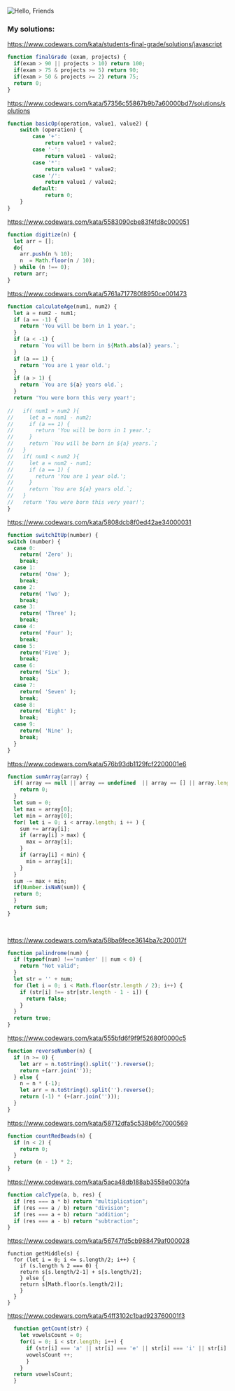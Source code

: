 
![Hello, Friends](https://covchurch.org/children/wp-content/uploads/sites/18/2013/01/Hello-Friends-logo-300x209.png)

### My solutions:

https://www.codewars.com/kata/students-final-grade/solutions/javascript
```javascript
function finalGrade (exam, projects) {
  if(exam > 90 || projects > 10) return 100;
  if(exam > 75 & projects >= 5) return 90;
  if(exam > 50 & projects >= 2) return 75;
  return 0;
}
```
https://www.codewars.com/kata/57356c55867b9b7a60000bd7/solutions/solutions
```javascript
function basicOp(operation, value1, value2) {
    switch (operation) {
        case '+':
            return value1 + value2;
        case '-':
            return value1 - value2;
        case '*':
            return value1 * value2;
        case '/':
            return value1 / value2;
        default:
            return 0;
    }
}
```
https://www.codewars.com/kata/5583090cbe83f4fd8c000051
```javascript
function digitize(n) {
  let arr = [];
  do{
    arr.push(n % 10);
    n  = Math.floor(n / 10); 
  } while (n !== 0);
  return arr;  
}
```
https://www.codewars.com/kata/5761a717780f8950ce001473
```javascript
function calculateAge(num1, num2) {
  let a = num2 - num1;
  if (a == -1) {
    return 'You will be born in 1 year.';
  }
  if (a < -1) {
    return `You will be born in ${Math.abs(a)} years.`;
  }
  if (a == 1) {
    return 'You are 1 year old.';
  }
  if (a > 1) {
    return `You are ${a} years old.`;
  }
  return 'You were born this very year!';
  
//   if( num1 > num2 ){
//     let a = num1 - num2;
//     if (a == 1) {
//       return 'You will be born in 1 year.';
//     }
//     return `You will be born in ${a} years.`;
//   }
//   if( num1 < num2 ){
//     let a = num2 - num1;
//     if (a == 1) {
//       return 'You are 1 year old.';
//     }
//     return `You are ${a} years old.`;
//   }
//   return 'You were born this very year!';
}
```
https://www.codewars.com/kata/5808dcb8f0ed42ae34000031
```javascript
function switchItUp(number) {
switch (number) {
  case 0:
    return( 'Zero' );
    break;
  case 1:
    return( 'One' );
    break;
  case 2:
    return( 'Two' );
    break;
  case 3:
    return( 'Three' );
    break;
  case 4:
    return( 'Four' );
    break;
  case 5:
    return('Five' );
    break;
  case 6:
    return( 'Six' );
    break;
  case 7:
    return( 'Seven' );
    break;
  case 8:
    return( 'Eight' );
    break;
  case 9:
    return( 'Nine' );
    break;
  }
}
```
https://www.codewars.com/kata/576b93db1129fcf2200001e6
```javaScript
function sumArray(array) {
  if( array == null || array == undefined  || array == [] || array.length == 1 ) {
    return 0;
  }
  let sum = 0;
  let max = array[0];
  let min = array[0];
  for( let i = 0; i < array.length; i ++ ) {
    sum += array[i];
    if (array[i] > max) {
      max = array[i];
    }
    if (array[i] < min) {
      min = array[i];
    }
  }
  sum -= max + min; 
  if(Number.isNaN(sum)) {
  return 0;
  }
  return sum;
}
    
  
``` 
   https://www.codewars.com/kata/58ba6fece3614ba7c200017f
   

```javaScript
function palindrome(num) { 
  if (typeof(num) !=='number' || num < 0) {
    return "Not valid";
  }
  let str = '' + num;
  for (let i = 0; i < Math.floor(str.length / 2); i++) {
    if (str[i] !== str[str.length - 1 - i]) {
      return false;
    }
  }
  return true;
}  
```
https://www.codewars.com/kata/555bfd6f9f9f52680f0000c5
```javascript
function reverseNumber(n) {
  if (n >= 0) {
    let arr = n.toString().split('').reverse();
    return +(arr.join(''));
  } else {
    n = n * (-1);
    let arr = n.toString().split('').reverse();
    return (-1) * (+(arr.join('')));
  }
} 
```
https://www.codewars.com/kata/58712dfa5c538b6fc7000569
```javascript
function countRedBeads(n) {
  if (n < 2) {
    return 0; 
  }
  return (n - 1) * 2;
}
```
https://www.codewars.com/kata/5aca48db188ab3558e0030fa
```javascript
function calcType(a, b, res) {
  if (res === a * b) return "multiplication";
  if (res === a / b) return "division";
  if (res === a + b) return "addition";
  if (res === a - b) return "subtraction";
}
```
https://www.codewars.com/kata/56747fd5cb988479af000028
```javacript
function getMiddle(s) {
  for (let i = 0; i <= s.length/2; i++) {
    if (s.length % 2 === 0) {
    return s[s.length/2-1] + s[s.length/2];
    } else {
    return s[Math.floor(s.length/2)];
    }
  }
}

```
https://www.codewars.com/kata/54ff3102c1bad923760001f3
``` javascript
  function getCount(str) {
    let vowelsCount = 0;
    for(i = 0; i < str.length; i++) { 
      if (str[i] === 'a' || str[i] === 'e' || str[i] === 'i' || str[i] === 'o' || str[i] === 'u') {
      vowelsCount ++;
      }
    }
  return vowelsCount;
  }
  
